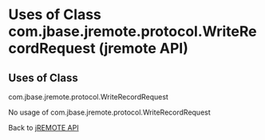 # Uses of Class com.jbase.jremote.protocol.WriteRecordRequest (jremote API)

<PageHeader />

## Uses of Class
com.jbase.jremote.protocol.WriteRecordRequest

No usage of com.jbase.jremote.protocol.WriteRecordRequest

Back to [jREMOTE API](com_jbase_jremote_package-summary)
